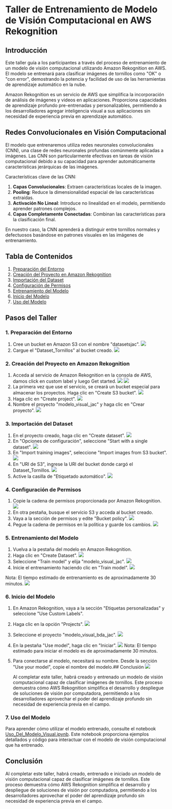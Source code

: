 # Taller de Entrenamiento de Modelo de Visión Computacional en AWS Rekognition

## Introducción

Este taller guía a los participantes a través del proceso de entrenamiento de un modelo de visión computacional utilizando Amazon Rekognition en AWS. El modelo se entrenará para clasificar imágenes de tornillos como "OK" o "con error", demostrando la potencia y facilidad de uso de las herramientas de aprendizaje automático en la nube.

Amazon Rekognition es un servicio de AWS que simplifica la incorporación de análisis de imágenes y videos en aplicaciones. Proporciona capacidades de aprendizaje profundo pre-entrenadas y personalizables, permitiendo a los desarrolladores agregar inteligencia visual a sus aplicaciones sin necesidad de experiencia previa en aprendizaje automático.

## Redes Convolucionales en Visión Computacional

El modelo que entrenaremos utiliza redes neuronales convolucionales (CNN), una clase de redes neuronales profundas comúnmente aplicadas a imágenes. Las CNN son particularmente efectivas en tareas de visión computacional debido a su capacidad para aprender automáticamente características jerárquicas de las imágenes.

Características clave de las CNN:

1.  **Capas Convolucionales**: Extraen características locales de la imagen.
2.  **Pooling**: Reduce la dimensionalidad espacial de las características extraídas.
3.  **Activación No Lineal**: Introduce no linealidad en el modelo, permitiendo aprender patrones complejos.
4.  **Capas Completamente Conectadas**: Combinan las características para la clasificación final.

En nuestro caso, la CNN aprenderá a distinguir entre tornillos normales y defectuosos basándose en patrones visuales en las imágenes de entrenamiento.

## Tabla de Contenidos

1.  [Preparación del Entorno](#1-preparaci%C3%B3n-del-entorno)
2.  [Creación del Proyecto en Amazon Rekognition](#2-creaci%C3%B3n-del-proyecto-en-amazon-rekognition)
3.  [Importación del Dataset](#3-importaci%C3%B3n-del-dataset)
4.  [Configuración de Permisos](#4-configuraci%C3%B3n-de-permisos)
5.  [Entrenamiento del Modelo](#5-entrenamiento-del-modelo)
6.  [Inicio del Modelo](#6-inicio-del-modelo)
7.  [Uso del Modelo](#7-uso-del-modelo)

## Pasos del Taller

### 1. Preparación del Entorno

1.  Cree un bucket en Amazon S3 con el nombre "datasetsjac".
    <img src="assets/Imagen1.png">
2.  Cargue el "Dataset_Tornillos" al bucket creado.
    <img src="assets/Imagen2.png">

### 2. Creación del Proyecto en Amazon Rekognition

1.  Acceda al servicio de Amazon Rekognition en la consola de AWS, damos click en custom label y luego Get started.
    <img src="assets/Imagen3.png">
    <img src="assets/Imagen4.png">
2.  La primera vez que use el servicio, se creará un bucket especial para almacenar los proyectos. Haga clic en "Create S3 bucket".
    <img src="assets/Imagen5.png">
3.  Haga clic en "Create project".
    <img src="assets/Imagen6.png">
4.  Nombre el proyecto "modelo_visual_jac" y haga clic en "Crear proyecto".
    <img src="assets/Imagen7.png">

### 3. Importación del Dataset

1.  En el proyecto creado, haga clic en "Create dataset".
    <img src="assets/Imagen8.png">
2.  En "Opciones de configuración", seleccione "Start with a single dataset".
    <img src="assets/Imagen9.png">
3.  En "Import training images", seleccione "Import images from S3 bucket".
    <img src="assets/Imagen10.png">
4.  En "URI de S3", ingrese la URI del bucket donde cargó el Dataset_Tornillos.
    <img src="assets/Imagen11.png">
5.  Active la casilla de "Etiquetado automático".
    <img src="assets/Imagen12.png">

### 4. Configuración de Permisos

1.  Copie la cadena de permisos proporcionada por Amazon Rekognition.
    <img src="assets/Imagen13.png">
2.  En otra pestaña, busque el servicio S3 y acceda al bucket creado.
3.  Vaya a la sección de permisos y edite "Bucket policy".
    <img src="assets/Imagen14.png">
4.  Pegue la cadena de permisos en la política y guarde los cambios.
    <img src="assets/Imagen15.png">

### 5. Entrenamiento del Modelo

1.  Vuelva a la pestaña del modelo en Amazon Rekognition.
2.  Haga clic en "Create Dataset".
    <img src="assets/Imagen16.png">
3.  Seleccione "Train model" y elija "modelo_visual_jac".
    <img src="assets/Imagen17.png">
4.  Inicie el entrenamiento haciendo clic en "Train model".
    <img src="assets/Imagen18.png">

Nota: El tiempo estimado de entrenamiento es de aproximadamente 30 minutos.
<img src="assets/Imagen19.png">

### 6. Inicio del Modelo

1. En Amazon Rekognition, vaya a la sección "Etiquetas personalizadas" y seleccione "Use Custom Labels".
2. Haga clic en la opción "Projects".
   <img src="assets/Imagen20.png">
3. Seleccione el proyecto "modelo_visual_bda_jac".
   <img src="assets/Imagen21.png">
4. En la pestaña "Use model", haga clic en "Iniciar".
   <img src="assets/Imagen22.png">
   Nota: El tiempo estimado para iniciar el modelo es de aproximadamente 30 minutos.

5. Para conectarse al modelo, necesitará su nombre. Desde la sección "Use your model", copie el nombre del modelo.## Conclusión
   <img src="assets/Imagen23.png">

   Al completar este taller, habrá creado y entrenado un modelo de visión computacional capaz de clasificar imágenes de tornillos. Este proceso demuestra cómo AWS Rekognition simplifica el desarrollo y despliegue de soluciones de visión por computadora, permitiendo a los desarrolladores aprovechar el poder del aprendizaje profundo sin necesidad de experiencia previa en el campo.

### 7. Uso del Modelo

Para aprender cómo utilizar el modelo entrenado, consulte el notebook [Uso_Del_Modelo_Visual.ipynb](Uso_Del_Modelo_Visual.ipynb). Este notebook proporciona ejemplos detallados y código para interactuar con el modelo de visión computacional que ha entrenado.

## Conclusión

Al completar este taller, habrá creado, entrenado e iniciado un modelo de visión computacional capaz de clasificar imágenes de tornillos. Este proceso demuestra cómo AWS Rekognition simplifica el desarrollo y despliegue de soluciones de visión por computadora, permitiendo a los desarrolladores aprovechar el poder del aprendizaje profundo sin necesidad de experiencia previa en el campo.
